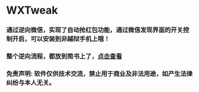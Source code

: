 # WXTweak

### 通过逆向微信，实现了自动抢红包功能，通过微信发现界面的开关控制开启，可以安装到非越狱手机上哦！

### 整个逆向流程，都放到简书上了，[点击查看](https://www.jianshu.com/p/977b4452446b)

### 免责声明: 软件仅供技术交流，禁止用于商业及非法用途，如产生法律纠纷与本人无关。
